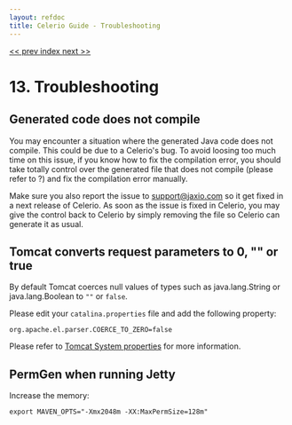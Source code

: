 ```yaml
---
layout: refdoc
title: Celerio Guide - Troubleshooting
---
```

[ << prev ](templates.html) [ index ](index.html) [ next >> ](miscellaneous.html)

# 13. Troubleshooting

## Generated code does not compile

You may encounter a situation where the generated Java code does not
compile. This could be due to a Celerio's bug. To avoid loosing too much
time on this issue, if you know how to fix the compilation error, you
should take totally control over the generated file that does not
compile (please refer to ?) and fix the compilation error manually.

Make sure you also report the issue to <support@jaxio.com> so it get
fixed in a next release of Celerio. As soon as the issue is fixed in
Celerio, you may give the control back to Celerio by simply removing the
file so Celerio can generate it as usual.

## Tomcat converts request parameters to 0, "" or true

By default Tomcat coerces null values of types such as java.lang.String
or java.lang.Boolean to `""` or `false`.

Please edit your `catalina.properties` file and add the following
property:

	org.apache.el.parser.COERCE_TO_ZERO=false

Please refer to [Tomcat System
properties](http://tomcat.apache.org/tomcat-6.0-doc/config/systemprops.html)
for more information.

## PermGen when running Jetty

Increase the memory:

	export MAVEN_OPTS="-Xmx2048m -XX:MaxPermSize=128m"
 
